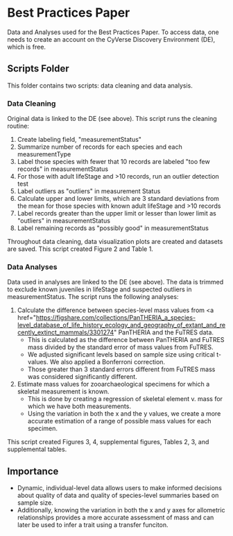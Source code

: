 # Best Practices Paper
Data and Analyses used for the Best Practices Paper.
To access data, one needs to create an account on the CyVerse Discovery Environment (DE), which is free.

## Scripts Folder
This folder contains two scripts: data cleaning and data analysis.

### Data Cleaning
Original data is linked to the DE (see above).
This script runs the cleaning routine:
  1. Create labeling field, "measurementStatus"
  2. Summarize number of records for each species and each measurementType
  3. Label those species with fewer that 10 records are labeled "too few records" in measurementStatus
  4. For those with adult lifeStage and >10 records, run an outlier detection test
  5. Label outliers as "outliers" in measurement Status
  6. Calculate upper and lower limits, which are 3 standard deviations from the mean for those species with known adult lifeStage and >10 records
  7. Label records greater than the upper limit or lesser than lower limit as "outliers" in measurementStatus
  8. Label remaining records as "possibly good" in measurementStatus

Throughout data cleaning, data visualization plots are created and datasets are saved. This script created Figure 2 and Table 1.

### Data Analyses
Data used in analyses are linked to the DE (see above).
The data is trimmed to exclude known juveniles in lifeStage and suspected outliers in measurementStatus.
The script runs the following analyses:
  1. Calculate the difference between species-level mass values from <a href="https://figshare.com/collections/PanTHERIA_a_species-level_database_of_life_history_ecology_and_geography_of_extant_and_recently_extinct_mammals/3301274" PanTHERIA</a> and the FuTRES data. 
      - This is calculated as the difference between PanTHERIA and FuTRES mass divided by the standard error of mass values from FuTRES. 
      - We adjusted significant levels based on sample size using critical t-values. We also applied a Bonferroni correction.
      - Those greater than 3 standard errors different from FuTRES mass was considered significantly different. 
  2. Estimate mass values for zooarchaeological specimens for which a skeletal measurement is known.
     - This is done by creating a regression of skeletal element v. mass for which we have both measurements.
      - Using the variation in both the x and the y values, we create a more accurate estimation of a range of possible mass values for each specimen.

This script created Figures 3, 4, supplemental figures, Tables 2, 3, and supplemental tables.

## Importance
* Dynamic, individual-level data allows users to make informed decisions about quality of data and quality of species-level summaries based on sample size. 
* Additionally, knowing the variation in both the x and y axes for allometric relationships provides a more accurate assessment of mass and can later be used to infer a trait using a transfer funciton.
